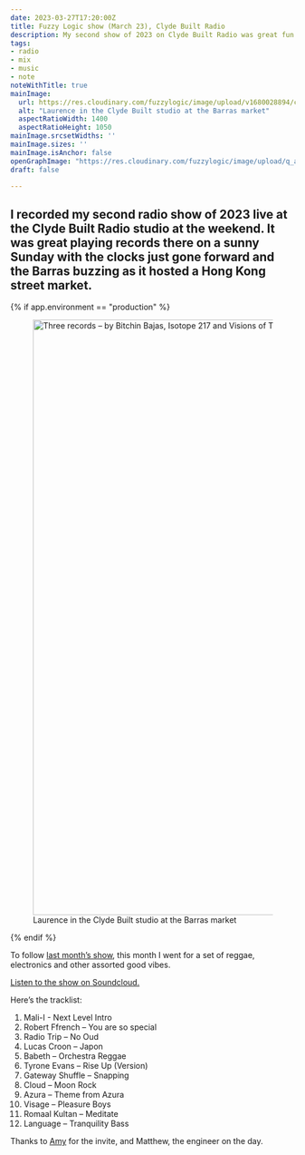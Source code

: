 ```yaml
---
date: 2023-03-27T17:20:00Z
title: Fuzzy Logic show (March 23), Clyde Built Radio
description: My second show of 2023 on Clyde Built Radio was great fun
tags:
- radio
- mix
- music
- note
noteWithTitle: true
mainImage:
  url: https://res.cloudinary.com/fuzzylogic/image/upload/v1680028894/clyde_1400_mar2023_mozjpg_iejw5x.jpg
  alt: "Laurence in the Clyde Built studio at the Barras market"
  aspectRatioWidth: 1400
  aspectRatioHeight: 1050
mainImage.srcsetWidths: ''
mainImage.sizes: ''
mainImage.isAnchor: false
openGraphImage: "https://res.cloudinary.com/fuzzylogic/image/upload/q_auto,f_auto,w_1400/v1680028894/clyde_1400_mar2023_mozjpg_iejw5x.jpg"
draft: false

---
```

I recorded my second radio show of 2023 live at the Clyde Built Radio studio at the weekend. It was great playing records there on a sunny Sunday with the clocks just gone forward and the Barras buzzing as it hosted a Hong Kong street market.
---

{% if app.environment == "production" %}

<figure>
  <picture>
    <source type="image/avif" srcset="https://res.cloudinary.com/fuzzylogic/image/upload/f_avif,q_55,w_1292/v1680028894/clyde_1400_mar2023_mozjpg_iejw5x.jpg" />
    <source type="image/webp" srcset="https://res.cloudinary.com/fuzzylogic/image/upload/f_webp,q_55,w_1292/v1680028894/clyde_1400_mar2023_mozjpg_iejw5x.jpg" />
      <img class="u-full-parent-width" src="https://res.cloudinary.com/fuzzylogic/image/upload/f_jpg,q_auto,w_1292/v1680028894/clyde_1400_mar2023_mozjpg_iejw5x.jpg" width="1400" height="1050" alt="Three records – by Bitchin Bajas, Isotope 217 and Visions of Tomorrow – that featured on Laurence Hughes’s February 2023 Clyde Built Radio show" loading="lazy" decoding="async" />
  </picture>
  <figcaption>Laurence in the Clyde Built studio at the Barras market</figcaption>
</figure>

{% endif %}

To follow [last month’s show](https://fuzzylogic.me/posts/fuzzy-logic-laurence-hughes-feb-23-clyde-built-radio/), this month I went for a set of reggae, electronics and other assorted good vibes.

[Listen to the show on Soundcloud.](https://soundcloud.com/clydebuiltradio/fuzzy-logic-w-laurence-1)

Here’s the tracklist:

1. Mali-I	- Next Level Intro
1. Robert Ffrench	– You are so special
1. Radio Trip	– No Oud
1. Lucas Croon – Japon
1. Babeth	– Orchestra Reggae
1. Tyrone Evans – Rise Up (Version)
1. Gateway Shuffle – Snapping
1. Cloud – Moon Rock
1. Azura – Theme from Azura
1. Visage – Pleasure Boys
1. Romaal Kultan – Meditate
1. Language – Tranquility Bass

Thanks to [Amy](https://www.instagram.com/a.rodger.s/) for the invite, and Matthew, the engineer on the day.
